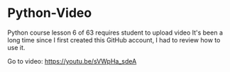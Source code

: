 # Python-Video
Python course lesson 6 of 63 requires student to upload video
It's been a long time since I first created this GitHub account, I had to review how to use it.

Go to video:   https://youtu.be/sVWpHa_sdeA
